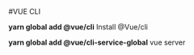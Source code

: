 #VUE CLI

**yarn global add @vue/cli** Install @Vue/cli

**yarn global add @vue/cli-service-global** vue server

